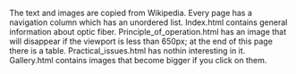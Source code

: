 The text and images are copied from Wikipedia. Every page has a navigation column which has an unordered list. Index.html contains general information about optic fiber. Principle_of_operation.html has an image that will disappear if the viewport is less than 650px; at the end of this page there is a table. Practical_issues.html has nothin interesting in it. Gallery.html contains images that become bigger if you click on them.
